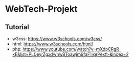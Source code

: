 # WebTech-Projekt
## Tutorial
+ w3css: https://www.w3schools.com/w3css/
+ html: https://www.w3schools.com/html/
+ php: https://www.youtube.com/watch?v=mXdpCRgR-xE&list=PL0eyrZgxdwhwBToawjm9faF1ixePexft-&index=2
